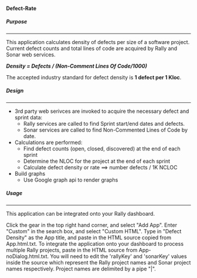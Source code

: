 #### Defect-Rate
##### Purpose
---
This application calculates density of defects per size of a software project.
Current defect counts and total lines of code are acquired by Rally and Sonar web services. 

**_Density = Defects / (Non-Comment Lines Of Code/1000)_** 

The accepted industry standard for defect density is **1 defect per 1 Kloc**. 

##### Design
---
* 3rd party web serivces are invoked to acquire the necessary defect and sprint data:
  * Rally services are called to find Sprint start/end dates and defects.
  * Sonar services are called to find Non-Commented Lines of Code by date.
* Calculations are performed:
  * Find defect counts (open, closed, discovered) at the end of each sprint
  * Determine the NLOC for the project at the end of each sprint
  * Calculate defect density or rate  ==> number defects / 1K NCLOC
* Build graphs
  * Use Google graph api to render graphs
  
##### Usage
---
This application can be integrated onto your Rally dashboard.

Click the gear in the top right hand corner,
and select "Add App". Enter "Custom" in the search box,
and select "Custom HTML". Type in "Defect Density"
as the App title, and paste in the HTML
source copied from App.html.txt. 
To integrate the application onto your dashboard to process
multiple Rally projects, paste in the HTML source 
from App-noDialog.html.txt. 
You will need to edit the 'rallyKey' and 'sonarKey' values
inside the source which represent the Rally project names
and Sonar project names respectively.
Project names are delimited by a pipe "|". 


